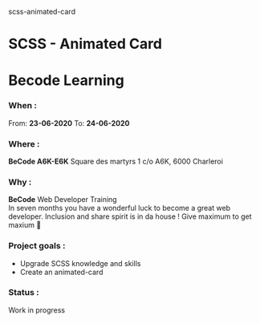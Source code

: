 scss-animated-card
# SCSS - Animated Card
# Becode Learning  
  
  ### When : 
  From:  **23-06-2020**
  To:  **24-06-2020**

  ### Where : 
  **BeCode A6K-E6K** 
  Square des martyrs 
  1 c/o A6K, 6000 Charleroi

  ### Why :
  **BeCode** Web Developer Training  
  In seven months you have a wonderful luck to become a great web developer. Inclusion and share spirit is in da house !
  Give maximum to get maxium :rocket:

  ### Project goals : 
  * Upgrade SCSS knowledge and skills  
  * Create an animated-card  
  
  ### Status : 
  Work in progress
 